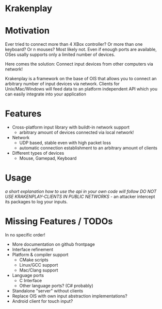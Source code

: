 Krakenplay
==========

Motivation
========

Ever tried to connect more than 4 XBox controller? Or more than one keyboard? Or n mouses?
Most likely not. Even if enough ports are available, OSes usally supports only a limited number of devices.

Here comes the solution: Connect input devices from other computers via network!

Krakenplay is a framework on the base of OIS that allows you to connect an arbitrary number of input devices via network. Clients for Unix/Mac/Windows will feed data to an platform independent API which you can easily integrate into your application

Features
========
* Cross-platform input library with buildt-in network support
  * arbitrary amount of devices connected via local network!
* Network
  * UDP based, stable even with high packet loss
  * automatic connection establishment to an arbitrary amount of clients
* Different types of devices
  * Mouse, Gamepad, Keyboard

Usage
========
*a short explanation how to use the api in your own code will follow*
*DO NOT USE KRAKENPLAY-CLIENTS IN PUBLIC NETWORKS* - an attacker intercept its packages to log your inputs.


Missing Features / TODOs
========
In no specific order!

* More documentation on github frontpage
* Interface refinement
* Platform & compiler support
  * CMake scripts
  * Linux/GCC support
  * Mac/Clang support
* Language ports
  * C Interface
  * Other language ports? (C# probably)
* Standalone "server" without clients
* Replace OIS with own input abstraction implementations?
* Android client for touch input?
